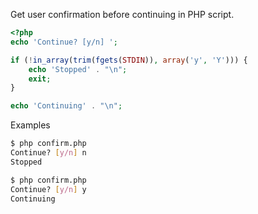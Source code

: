 Get user confirmation before continuing in PHP script.
```php
<?php
echo 'Continue? [y/n] ';

if (!in_array(trim(fgets(STDIN)), array('y', 'Y'))) {
    echo 'Stopped' . "\n";
    exit;
}

echo 'Continuing' . "\n";
```
Examples
```sh
$ php confirm.php 
Continue? [y/n] n
Stopped
```
```sh
$ php confirm.php 
Continue? [y/n] y
Continuing
```
